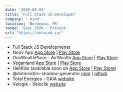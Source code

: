 ```yaml
---
date: '2020-09-03'
title: 'Full Stack JS Developer'
company: '.mind'
location: 'Bordeaux, FR'
range: 'Sept 2020 - Present'
url: 'https://dotmind.io/'
---
```


- Full Stack JS Developmenet
- Noov App [App Store](https://apps.apple.com/gb/app/noov/id1480544435) | [Play Store](https://play.google.com/store/apps/details?id=com.dotmind.entourage&hl=fr&gl=US)
- OneWealthPlace - AirWealth [App Store](https://apps.apple.com/fr/app/airwealth/id1451974132) | [Play Store](https://play.google.com/store/apps/details?id=com.onewealthplace&hl=fr)
- Veganland [App Store](https://apps.apple.com/fr/app/veganland-dating-for-vegans/id1527071850) | [Play Store](https://play.google.com/store/apps/details?id=com.veganland.app)
- HellKiss (available soon on [App Store](/#soon) | [Play Store](/#soon))
- @dotmind/rn-shadow-generator [npm](https://www.npmjs.com/package/@dotmind/rn-shadow-generator) | [github](https://github.com/dotmind/rn-shadow-generator)
- Total Energies - GAIA [website](https://totalenergies.com/fr/medias/actualite/communiques/total-va-developper-des-solutions-dintelligence-artificielle-avec-google-cloud)
- Velogik - Veloclik [website](https://www.velogik.com/project/veloclik/)

